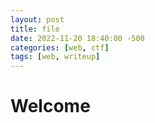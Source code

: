 ```yaml
---
layout: post
title: file
date: 2022-11-20 18:40:00 -500
categories: [web, ctf]
tags: [web, writeup]
---
```


# Welcome